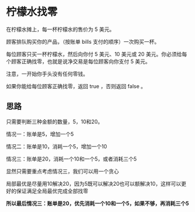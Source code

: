 # 柠檬水找零

在柠檬水摊上，每一杯柠檬水的售价为 5 美元。

顾客排队购买你的产品，（按账单 bills 支付的顺序）一次购买一杯。

每位顾客只买一杯柠檬水，然后向你付 5 美元、10 美元或 20 美元。你必须给每个顾客正确找零，也就是说净交易是每位顾客向你支付 5 美元。

注意，一开始你手头没有任何零钱。

如果你能给每位顾客正确找零，返回 true ，否则返回 false 。

## 思路

只需要判断三种金额的数量，5，10和20。

情况一：账单是5，增加一个5

情况二：账单是10，消耗一个5，增加一个10

情况三：账单是20，消耗一个10和一个5，或者消耗三个5

显然只需要重点考虑情况三，我们可以用一个贪心

局部最优是尽量用10解决20，因为5既可以解决20也可以额解决10，这样可以更好的保证满足全局最优完成全部找零

**所以最后情况三：账单是20，优先消耗一个10和一个5，如果不够，再消耗三个5**
